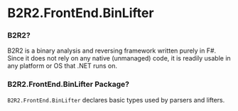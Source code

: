 # B2R2.FrontEnd.BinLifter

### B2R2?

B2R2 is a binary analysis and reversing framework written purely in F#. Since it
does not rely on any native (unmanaged) code, it is readily usable in any
platform or OS that .NET runs on.

### B2R2.FrontEnd.BinLifter Package?

`B2R2.FrontEnd.BinLifter` declares basic types used by parsers and lifters.
